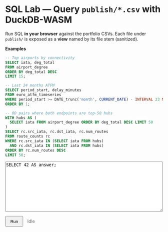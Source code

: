 # SQL Lab — Query `publish/*.csv` with DuckDB-WASM

Run SQL **in your browser** against the portfolio CSVs. Each file under `publish/` is exposed as a **view** named by its file stem (sanitized).

**Examples**

```sql
-- Top airports by connectivity
SELECT iata, deg_total
FROM airport_degree
ORDER BY deg_total DESC
LIMIT 15;

-- Last 24 months ATFM
SELECT period_start, delay_minutes
FROM euro_atfm_timeseries
WHERE period_start >= DATE_trunc('month', CURRENT_DATE) - INTERVAL 23 MONTH
ORDER BY 1;

-- OD pairs where both endpoints are top-50 hubs
WITH hubs AS (
  SELECT iata FROM airport_degree ORDER BY deg_total DESC LIMIT 50
)
SELECT rc.src_iata, rc.dst_iata, rc.num_routes
FROM route_counts rc
WHERE rc.src_iata IN (SELECT iata FROM hubs)
  AND rc.dst_iata IN (SELECT iata FROM hubs)
ORDER BY rc.num_routes DESC
LIMIT 50;
```

<!-- Import map: resolve bare module 'apache-arrow' used by duckdb-wasm -->
<script type="importmap">
{
  "imports": {
    "apache-arrow": "https://cdn.jsdelivr.net/npm/apache-arrow@14.0.2/+esm"
  }
}
</script>
<!-- Polyfill for older browsers (safe to include) -->
<script async src="https://cdn.jsdelivr.net/npm/es-module-shims@1.9.0/dist/es-module-shims.min.js" crossorigin="anonymous"></script>

<!-- --- DuckDB SQL Lab: UI (reliable bundle auto-select) --- -->
<div id="lab" style="margin:.5rem 0; position:relative; z-index:3;">
  <textarea id="sql" style="width:100%;height:160px;font-family:ui-monospace,monospace;">SELECT 42 AS answer;</textarea>
</div>

<p>
  <button id="run"
          type="button"
          class="md-button md-button--primary"
          style="padding:.45rem .9rem; cursor:pointer;"
          onclick="window.__runSQL__ && window.__runSQL__(event)">
    Run
  </button>
  <span id="status" style="margin-left:.6rem;color:#666;">Idle</span>
</p>

<div id="result" style="margin-top:10px;overflow:auto;"></div>

<script type="module">
/* ================== helpers ================== */
const log = (...a)=>console.log('[sql_lab]', ...a);
function siteRoot(){ const p = location.pathname.split('/').filter(Boolean); return p.length?'/'+p[0]+'/':'/'; }
function bust(u){ const v=Date.now(); return u+(u.includes('?')?'&':'?')+'v='+v; }
function onNav(fn){
  const run=()=>setTimeout(fn,0);
  if (window.document$ && typeof document$.subscribe==='function') document$.subscribe(run);
  if (document.readyState==='loading') document.addEventListener('DOMContentLoaded',run); else run();
}

/* ================== state ================== */
const state = { duckdb:null, db:null, conn:null, views:[] };

/* ================== load DuckDB via official bundle picker ================== */
async function ensureDB(){
  if (state.conn) return state.conn;

  // Satu entry-point ESM; biar library pilih bundle terbaik (WASM/worker) untuk browser
  const duckdb = await import('https://cdn.jsdelivr.net/npm/@duckdb/duckdb-wasm@1.29.0/dist/duckdb-browser.mjs');
  state.duckdb = duckdb;

  const bundles = duckdb.getJsDelivrBundles();
  const bundle  = await duckdb.selectBundle(bundles);
  log('bundle selected:', bundle);

  // Worker sesuai rekomendasi DuckDB
  const worker = new Worker(bundle.mainWorker);
  const logger = new duckdb.ConsoleLogger();

  const db = new duckdb.AsyncDuckDB(logger, worker);
  await db.instantiate(bundle.mainModule, bundle.pthreadWorker);

  const conn = await db.connect();
  await conn.query('INSTALL httpfs; LOAD httpfs;');

  state.db = db;
  state.conn = conn;
  return conn;
}

/* ================== register CSV views from datasets.json ================== */
function sanitize(name){ return String(name).toLowerCase().replace(/[^a-z0-9_]/g,'_').replace(/^_+/,''); }

async function registerViews(){
  if (state.views.length) return state.views;

  const url = bust(siteRoot()+'assets/datasets.json');
  let ds;
  try { ds = await (await fetch(url)).json(); }
  catch(e){ log('datasets.json not found or unreadable:', e); return state.views; }

  const items = Array.isArray(ds) ? ds : (ds && Array.isArray(ds.items)) ? ds.items : [];
  for (const it of items){
    const f = it.file || it.path || '';
    if (!/\.csv$/i.test(f)) continue;
    const stem   = sanitize((f.split('/').pop()||'').replace(/\.csv$/i,''));
    const csvUrl = bust(siteRoot()+'publish/'+f);
    await state.conn.query(`
      CREATE OR REPLACE VIEW "${stem}"
      AS SELECT * FROM read_csv_auto('${csvUrl}', AUTO_DETECT=TRUE, SAMPLE_SIZE=20000);
    `);
    state.views.push({ view: stem, file: f });
  }
  return state.views;
}

/* ================== render ================== */
function renderTable(df){
  const mount = document.getElementById('result');
  if (!df || !df.rows || df.rows.length===0){ mount.innerHTML='<em>No rows.</em>'; return; }
  const cols = df.schema.fields.map(f=>f.name);
  let html = "<table class='dataframe'><thead><tr>"+cols.map(c=>`<th>${c}</th>`).join("")+"</tr></thead><tbody>";
  const cap = 5000; let i=0;
  for (const row of df.rows){ if (i++>=cap) break; html += "<tr>"+row.map(v=>`<td>${v==null?'':v}</td>`).join("")+"</tr>"; }
  html += "</tbody></table>";
  if (df.rows.length>cap) html += `<div style="opacity:.7;font-size:.85rem;margin-top:.35rem;">Showing first ${cap.toLocaleString()} rows</div>`;
  mount.innerHTML = html;
}
function showError(err){
  const mount = document.getElementById('result');
  const msg = err && err.message ? err.message : (typeof err==='string' ? err : String(err));
  mount.innerHTML = `<pre style="color:#b71c1c;white-space:pre-wrap;">${msg}</pre>`;
}

/* ================== run ================== */
async function runSQL(ev){
  try{
     if (ev && typeof ev.preventDefault==='function') ev.preventDefault();

     const btn=document.getElementById('run');
     const status=document.getElementById('status');
     const qEl=document.getElementById('sql');

     btn.disabled=true;
     status.textContent='Running…';

     await ensureDB();
     await registerViews();

     const sql = qEl.value;
     const res = await state.conn.query(sql);
     renderTable(res);
     status.textContent='Done';
  }catch(err){
     console.error('[sql_lab] run error:', err);
     document.getElementById('status').textContent='Error';
     showError(err);
  }finally{
     const btn=document.getElementById('run');
     if (btn) btn.disabled=false;
  }
}
window.__runSQL__ = runSQL;  // fallback untuk onclick

/* ================== boot ================== */
onNav(async ()=>{
  const btn = document.getElementById('run');
  if (btn) btn.addEventListener('click', runSQL);

  try{
    await ensureDB();
    await registerViews();

    const q = document.getElementById('sql');
    if (q && !q.value.trim()){
      const prefer = state.views.find(v=>v.view==='airport_degree') || state.views[0];
      q.value = prefer
        ? `SELECT * FROM ${prefer.view} LIMIT 15;`
        : `SELECT month, delay_min
           FROM read_json_auto('${siteRoot()}api/euro_atfm_timeseries_last24.json')
           ORDER BY month DESC LIMIT 5;`;
    }
  }catch(e){
    console.warn('[sql_lab] boot warn:', e);
  }
});
</script>

<style>
#lab { position: relative; z-index: 3; }
.dataframe{border-collapse:collapse;width:100%;font-size:0.9rem;}
.dataframe th,.dataframe td{border:1px solid #ddd;padding:.35rem .5rem;white-space:nowrap;}
.dataframe thead th{position:sticky;top:0;background:var(--md-default-fg-color--lightest,#f7f7f7);}
</style>
